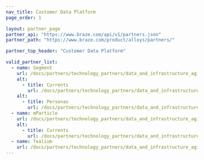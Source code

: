 ```yaml
---
nav_title: Customer Data Platform
page_order: 1

layout: partner_page
partner_api: "https://www.braze.com/api/v1/partners.json"
partner_path: "https://www.braze.com/product/alloys/partners/"

partner_top_header: "Customer Data Platform"

valid_partner_list:
  - name: Segment
    url: /docs/partners/technology_partners/data_and_infrastructure_agility/customer_data_platform/segment/
    alt:
      - title: Currents
        url: /docs/partners/technology_partners/data_and_infrastructure_agility/customer_data_platform/segment_for_currents/
    alt:
      - title: Personas
        url: /docs/partners/technology_partners/data_and_infrastructure_agility/customer_data_platform/segment_personas/
  - name: mParticle
    url: /docs/partners/technology_partners/data_and_infrastructure_agility/customer_data_platform/mparticle/
    alt:
      - title: Currents
        url: /docs/partners/technology_partners/data_and_infrastructure_agility/customer_data_platform/mparticle_for_currents/
  - name: Tealium
    url: /docs/partners/technology_partners/data_and_infrastructure_agility/customer_data_platform/tealium/
---
```

